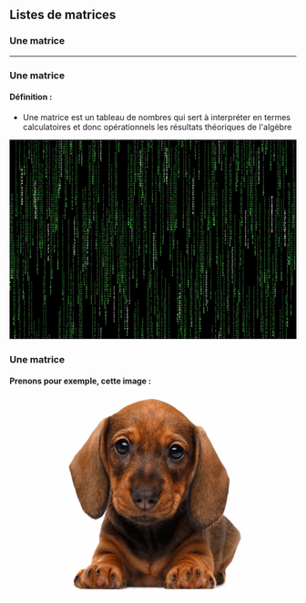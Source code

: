 

## Listes de matrices

### Une matrice

-----------------

### Une matrice

#### Définition :

  * Une matrice est un tableau de nombres qui sert à interpréter en termes calculatoires et donc opérationnels les résultats théoriques de l'algèbre

<img src="pictures/matrix.jpg" width="" height="350" align="" >

### Une matrice

#### Prenons pour exemple, cette image :

<img src="pictures/dog.jpg" width="" height="350" align="" >
